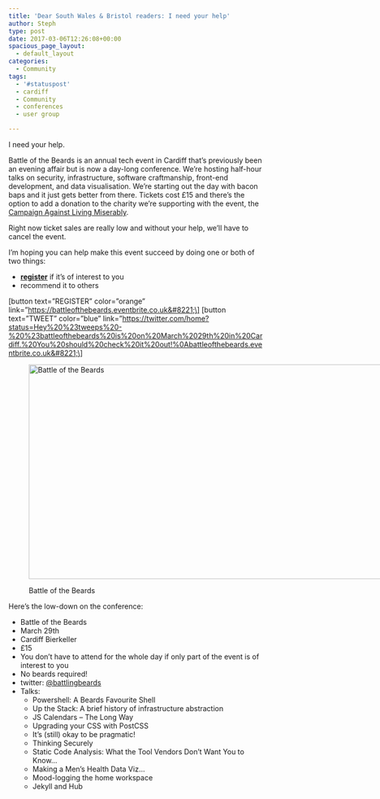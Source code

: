 ```yaml
---
title: 'Dear South Wales & Bristol readers: I need your help'
author: Steph
type: post
date: 2017-03-06T12:26:08+00:00
spacious_page_layout:
  - default_layout
categories:
  - Community
tags:
  - '#statuspost'
  - cardiff
  - Community
  - conferences
  - user group

---
```

I need your help.

Battle of the Beards is an annual tech event in Cardiff that&#8217;s previously been an evening affair but is now a day-long conference. We&#8217;re hosting half-hour talks on security, infrastructure, software craftmanship, front-end development, and data visualisation. We&#8217;re starting out the day with bacon baps and it just gets better from there. Tickets cost £15 and there&#8217;s the option to add a donation to the charity we&#8217;re supporting with the event, the [Campaign Against Living Miserably][1].

Right now ticket sales are really low and without your help, we&#8217;ll have to cancel the event.

I&#8217;m hoping you can help make this event succeed by doing one or both of two things:

  * <span style="text-decoration: underline;"><strong><a href="https://battleofthebeards.eventbrite.co.uk">register</a></strong></span> if it&#8217;s of interest to you
  * recommend it to others

\[button text=&#8221;REGISTER&#8221; color=&#8221;orange&#8221; link=&#8221;https://battleofthebeards.eventbrite.co.uk&#8221;\] \[button text=&#8221;TWEET&#8221; color=&#8221;blue&#8221; link=&#8221;https://twitter.com/home?status=Hey%20%23tweeps%20-%20%23battleofthebeards%20is%20on%20March%2029th%20in%20Cardiff.%20You%20should%20check%20it%20out!%0Abattleofthebeards.eventbrite.co.uk&#8221;\]

<!--more--><figure id="attachment_62043" style="width: 750px" class="wp-caption aligncenter">

<img class="size-large wp-image-62043" src="http://res.cloudinary.com/lockedata/image/upload/c_scale,q_80,w_750/v1499849899/battleofthebeards_kj3fys.png" alt="Battle of the Beards" width="750" height="422" /><figcaption class="wp-caption-text">Battle of the Beards</figcaption></figure> 

Here&#8217;s the low-down on the conference:

  * Battle of the Beards
  * March 29th
  * Cardiff Bierkeller
  * £15
  * You don&#8217;t have to attend for the whole day if only part of the event is of interest to you
  * No beards required!
  * twitter: [@battlingbeards][2]
  * Talks: 
      * Powershell: A Beards Favourite Shell
      * Up the Stack: A brief history of infrastructure abstraction
      * JS Calendars &#8211; The Long Way
      * Upgrading your CSS with PostCSS
      * It’s (still) okay to be pragmatic!
      * Thinking Securely
      * Static Code Analysis: What the Tool Vendors Don’t Want You to Know…
      * Making a Men’s Health Data Viz…
      * Mood-logging the home workspace
      * Jekyll and Hub

 [1]: https://www.thecalmzone.net/
 [2]: https://twitter.com/battlingbeards